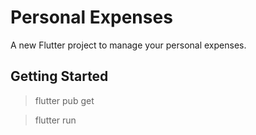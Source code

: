 # Personal Expenses

A new Flutter project to manage your personal expenses.

## Getting Started

> flutter pub get  

> flutter run